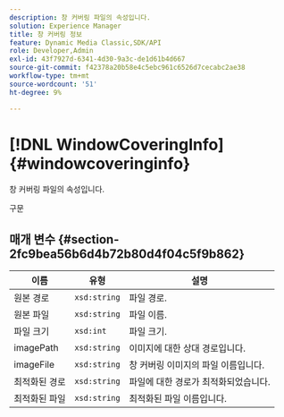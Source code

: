 ```yaml
---
description: 창 커버링 파일의 속성입니다.
solution: Experience Manager
title: 창 커버링 정보
feature: Dynamic Media Classic,SDK/API
role: Developer,Admin
exl-id: 43f7927d-6341-4d30-9a3c-de1d61b4d667
source-git-commit: f42378a20b58e4c5ebc961c6526d7cecabc2ae38
workflow-type: tm+mt
source-wordcount: '51'
ht-degree: 9%

---
```


# [!DNL WindowCoveringInfo]{#windowcoveringinfo}

창 커버링 파일의 속성입니다.

구문

## 매개 변수 {#section-2fc9bea56b6d4b72b80d4f04c5f9b862}

| 이름 | 유형 | 설명 |
|---|---|---|
| 원본 경로 | `xsd:string` | 파일 경로. |
| 원본 파일 | `xsd:string` | 파일 이름. |
| 파일 크기 | `xsd:int` | 파일 크기. |
| imagePath | `xsd:string` | 이미지에 대한 상대 경로입니다. |
| imageFile | `xsd:string` | 창 커버링 이미지의 파일 이름입니다. |
| 최적화된 경로 | `xsd:string` | 파일에 대한 경로가 최적화되었습니다. |
| 최적화된 파일 | `xsd:string` | 최적화된 파일 이름입니다. |
